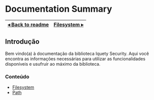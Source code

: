 # Documentation Summary

[◂ Back to readme](../../readme.md) | [Filesystem ▸](01-filesystem.md)
-- | --

## Introdução

Bem vindo(a) à documentação da biblioteca Iquety Security. Aqui você encontra as informações necessárias para utilizar as funcionalidades disponíveis e usufruir ao máximo da biblioteca.

### Conteúdo

- [Filesystem](01-filesystem.md)
- [Path](02-path.md)
